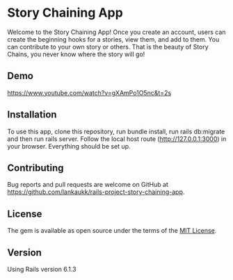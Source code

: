 # Story Chaining App

Welcome to the Story Chaining App! Once you create an account, users can create the beginning hooks for a stories, view them, and add to them. You can contribute to your own story or others. That is the beauty of Story Chains, you never know where the story will go! 

## Demo
https://www.youtube.com/watch?v=gXAmPo1O5nc&t=2s

## Installation

To use this app, clone this repository, run bundle install, run rails db:migrate and then run rails server. Follow the local host route (http://127.0.0.1:3000) in your browser. Everything should be set up.

## Contributing

Bug reports and pull requests are welcome on GitHub at https://github.com/lankaukk/rails-project-story-chaining-app.

## License

The gem is available as open source under the terms of the [MIT License](https://opensource.org/licenses/MIT).

## Version
Using Rails version 6.1.3

